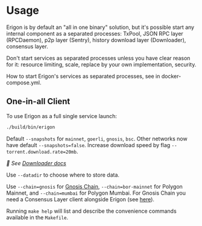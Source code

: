 Usage
=====

Erigon is by default an "all in one binary" solution, but it's possible start any internal component as a separated processes: TxPool, JSON RPC layer (RPCDaemon), p2p layer (Sentry), history download layer (Downloader), consensus layer.

Don't start services as separated processes unless you have clear reason for it: resource limiting, scale, replace by your own implementation, security. 

How to start Erigon's services as separated processes, see in docker-compose.yml.

One-in-all Client
------------------

To use Erigon as a full single service launch:

```bash
./build/bin/erigon
```

Default ``--snapshots`` for ``mainnet``, ``goerli``, ``gnosis``, ``bsc``. Other networks now have default ``--snapshots=false``. Increase
download speed by flag ``--torrent.download.rate=20mb``.

*🔬 See [Downloader docs](./cmd/downloader/readme.md)*

Use ``--datadir`` to choose where to store data.

Use ``--chain=gnosis`` for [Gnosis Chain](https://www.gnosis.io), ``--chain=bor-mainnet`` for Polygon Mainnet, and ``--chain=mumbai`` for Polygon Mumbai.
For Gnosis Chain you need a Consensus Layer client alongside Erigon (see [here](https://docs.gnosischain.com/node/guide/beacon)).

Running ``make help`` will list and describe the convenience commands available in the ``Makefile``.

